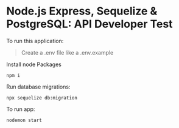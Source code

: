# Node.js Express, Sequelize & PostgreSQL: API Developer Test

To run this application:
> Create a .env file like a .env.example


Install node Packages
```
npm i
```


Run database migrations:
```
npx sequelize db:migration
```

To run app:
```
nodemon start
```
